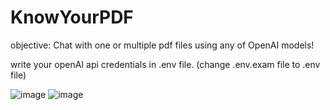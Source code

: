 # KnowYourPDF
objective: Chat with one or multiple pdf files using any of OpenAI models!

write your openAI api credentials in .env file. (change .env.exam file to .env file)

![image](https://github.com/Sanchya1/KnowYourPDF/assets/100153181/e966d72c-0365-480a-927a-366e06f81704)
![image](https://github.com/Sanchya1/KnowYourPDF/assets/100153181/cf488ae1-5c5a-4e07-8d15-beaab0f4a2f7)



